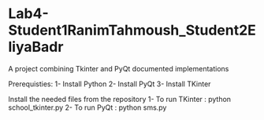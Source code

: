 # Lab4-Student1RanimTahmoush_Student2EliyaBadr
A project combining Tkinter and PyQt documented implementations

Prerequisties:
1- Install Python
2- Install PyQt
3- Install TKinter

Install the needed files from the repository
1- To run TKinter : python school_tkinter.py
2- To run PyQt : python sms.py
